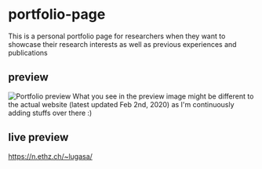 # portfolio-page
This is a personal portfolio page for researchers when they want to showcase their research interests as well as previous experiences and publications

## preview
![Portfolio preview](https://n.ethz.ch/~lugasa/img/livepreviewRaka)
What you see in the preview image might be different to the actual website (latest updated Feb 2nd, 2020) as I'm continuously adding stuffs over there :)

## live preview
https://n.ethz.ch/~lugasa/
